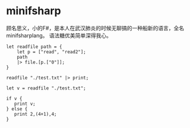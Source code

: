 # minifsharp
顾名思义，小的F#，是本人在武汉肺炎的时候无聊搞的一种船新的语言，全名minifsharplang。
语法糖优美简单深得我心。
```f#
let readfile path = {
    let p = ["read", "read2"];
    path 
    |> file.[p.["0"]];
}

readfile "./test.txt" |> print;

let v = readfile "./test.txt";

if v {
   print v;
} else {
   print 2,(4+1),4;
}

```